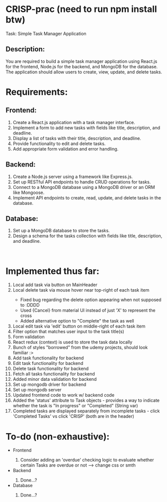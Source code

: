# CRISP-prac (need to run npm install btw)
Task: Simple Task Manager Application

## Description:
You are required to build a simple task manager application using React.js for the frontend, Node.js for the backend, and MongoDB for the database. The application should allow users to create, view, update, and delete tasks.

# Requirements:
## Frontend:
<ol>
  <li>Create a React.js application with a task manager interface.</li>
  <li>Implement a form to add new tasks with fields like title, description, and deadline.</li>
  <li>Display a list of tasks with their title, description, and deadline.</li>
  <li>Provide functionality to edit and delete tasks.</li>
  <li>Add appropriate form validation and error handling.</li>
</ol>

## Backend:
<ol>
  <li>Create a Node.js server using a framework like Express.js.</li>
  <li>Set up RESTful API endpoints to handle CRUD operations for tasks.</li>
  <li>Connect to a MongoDB database using a MongoDB driver or an ORM like Mongoose.</li>
  <li>Implement API endpoints to create, read, update, and delete tasks in the database.</li>
</ol>

## Database:
<ol>
  <li>Set up a MongoDB database to store the tasks.</li>
  <li>Design a schema for the tasks collection with fields like title, description, and deadline.</li>
</ol>
<br>

# Implemented thus far:
<ol>
  <li>Local add task via button on MainHeader</li>
  <li>Local delete task via mouse hover near top-right of each task item</li>
  <ul>
    <li>Fixed bug regarding the delete option appearing when not supposed to :DDDD</li>
    <li>Used {Cancel} from material UI instead of just 'X' to represent the cross</li>
    <li>Added alternative option to "Complete" the task as well</li>
  </ul>
  <li>Local edit task via 'edit' button on middle-right of each task item</li>
  <li>Filter option that matches user input to the task title(s)</li>
  <li>Form validation</li>
  <li>React redux (context) is used to store the task data locally</li>
  <li>Bunch of styles "borrowed" from the udemy projects, should look familiar :></li>
  

  <li>Add task functionality for backend</li>
  <li>Edit task functionality for backend</li>
  <li>Delete task functionality for backend</li>
  <li>Fetch all tasks functionality for backend</li>
  <li>Added minor data validation for backend</li>

  <li>Set up mongodb driver for backend</li>
  <li>Set up mongodb server</li>

  <li>Updated frontend code to work w/ backend code</li>

  <li>Added the 'status' attribute to Task objects - provides a way to indicate whether the task is "In progress" or "Completed" (String var)</li>
  <li>Completed tasks are displayed separately from incomplete tasks - click 'Completed Tasks' vs click 'CRISP' (both are in the header)</li>
</ol>

# To-do (non-exhaustive):
<ul>
  <li>Frontend</li>
  <ol>
    <li>Consider adding an 'overdue' checking logic to evaluate whether certain Tasks are overdue or not --> change css or smth</li>
  </ol>
  <li>Backend</li>
  <ol>
    <li>Done...?</li>
  </ol>
  <li>Database</li>
  <ol>
    <li>Done...?</li>
  </ol>
</ul>
